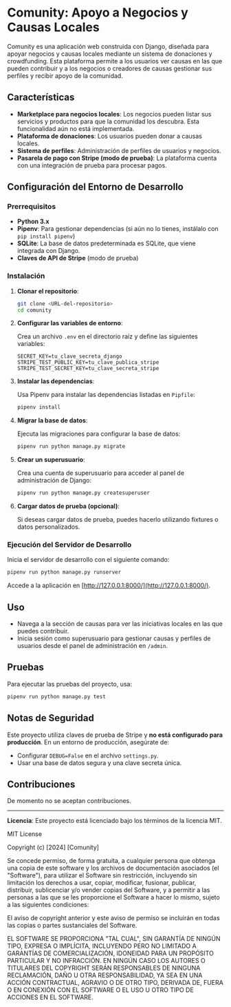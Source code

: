# Comunity: Apoyo a Negocios y Causas Locales

Comunity es una aplicación web construida con Django, diseñada para apoyar negocios y causas locales mediante un sistema de donaciones y crowdfunding. Esta plataforma permite a los usuarios ver causas en las que pueden contribuir y a los negocios o creadores de causas gestionar sus perfiles y recibir apoyo de la comunidad.

## Características

- **Marketplace para negocios locales**: Los negocios pueden listar sus servicios y productos para que la comunidad los descubra. Esta funcionalidad aún no está implementada.
- **Plataforma de donaciones**: Los usuarios pueden donar a causas locales.
- **Sistema de perfiles**: Administración de perfiles de usuarios y negocios.
- **Pasarela de pago con Stripe (modo de prueba)**: La plataforma cuenta con una integración de prueba para procesar pagos.

## Configuración del Entorno de Desarrollo

### Prerrequisitos

- **Python 3.x**
- **Pipenv**: Para gestionar dependencias (si aún no lo tienes, instálalo con `pip install pipenv`)
- **SQLite**: La base de datos predeterminada es SQLite, que viene integrada con Django.
- **Claves de API de Stripe** (modo de prueba)

### Instalación

1. **Clonar el repositorio**:

   ```bash
   git clone <URL-del-repositorio>
   cd comunity
   ```

2. **Configurar las variables de entorno**:

   Crea un archivo `.env` en el directorio raíz y define las siguientes variables:

   ```plaintext
   SECRET_KEY=tu_clave_secreta_django
   STRIPE_TEST_PUBLIC_KEY=tu_clave_publica_stripe
   STRIPE_TEST_SECRET_KEY=tu_clave_secreta_stripe
   ```

3. **Instalar las dependencias**:

   Usa Pipenv para instalar las dependencias listadas en `Pipfile`:

   ```bash
   pipenv install
   ```

4. **Migrar la base de datos**:

   Ejecuta las migraciones para configurar la base de datos:

   ```bash
   pipenv run python manage.py migrate
   ```

5. **Crear un superusuario**:

   Crea una cuenta de superusuario para acceder al panel de administración de Django:

   ```bash
   pipenv run python manage.py createsuperuser
   ```

6. **Cargar datos de prueba (opcional)**:

   Si deseas cargar datos de prueba, puedes hacerlo utilizando fixtures o datos personalizados.

### Ejecución del Servidor de Desarrollo

Inicia el servidor de desarrollo con el siguiente comando:

```bash
pipenv run python manage.py runserver
```

Accede a la aplicación en [http://127.0.0.1:8000/](http://127.0.0.1:8000/).

## Uso

- Navega a la sección de causas para ver las iniciativas locales en las que puedes contribuir.
- Inicia sesión como superusuario para gestionar causas y perfiles de usuarios desde el panel de administración en `/admin`.

## Pruebas

Para ejecutar las pruebas del proyecto, usa:

```bash
pipenv run python manage.py test
```

## Notas de Seguridad

Este proyecto utiliza claves de prueba de Stripe y **no está configurado para producción**. En un entorno de producción, asegúrate de:

- Configurar `DEBUG=False` en el archivo `settings.py`.
- Usar una base de datos segura y una clave secreta única.

## Contribuciones

De momento no se aceptan contribuciones.

---

**Licencia**: Este proyecto está licenciado bajo los términos de la licencia MIT.

MIT License

Copyright (c) [2024] [Comunity]

Se concede permiso, de forma gratuita, a cualquier persona que obtenga una copia de este software y los archivos de documentación asociados (el "Software"), para utilizar el Software sin restricción, incluyendo sin limitación los derechos a usar, copiar, modificar, fusionar, publicar, distribuir, sublicenciar y/o vender copias del Software, y a permitir a las personas a las que se les proporcione el Software a hacer lo mismo, sujeto a las siguientes condiciones:

El aviso de copyright anterior y este aviso de permiso se incluirán en todas las copias o partes sustanciales del Software.

EL SOFTWARE SE PROPORCIONA "TAL CUAL", SIN GARANTÍA DE NINGÚN TIPO, EXPRESA O IMPLÍCITA, INCLUYENDO PERO NO LIMITADO A GARANTÍAS DE COMERCIALIZACIÓN, IDONEIDAD PARA UN PROPÓSITO PARTICULAR Y NO INFRACCIÓN. EN NINGÚN CASO LOS AUTORES O TITULARES DEL COPYRIGHT SERÁN RESPONSABLES DE NINGUNA RECLAMACIÓN, DAÑO U OTRA RESPONSABILIDAD, YA SEA EN UNA ACCIÓN CONTRACTUAL, AGRAVIO O DE OTRO TIPO, DERIVADA DE, FUERA O EN CONEXIÓN CON EL SOFTWARE O EL USO U OTRO TIPO DE ACCIONES EN EL SOFTWARE.
